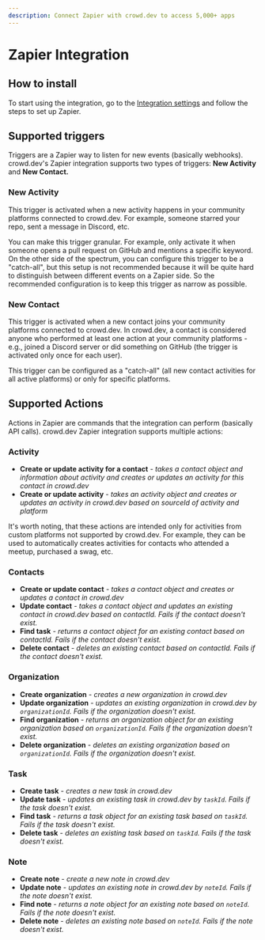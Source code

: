 ```yaml
---
description: Connect Zapier with crowd.dev to access 5,000+ apps
---
```


# Zapier Integration

## How to install

To start using the integration, go to the [Integration settings](https://app.crowd.dev/integrations) and follow the steps to set up Zapier.

## Supported triggers

Triggers are a Zapier way to listen for new events (basically webhooks). crowd.dev's Zapier integration supports two types of triggers: **New Activity** and **New Contact.**

### New Activity

This trigger is activated when a new activity happens in your community platforms connected to crowd.dev. For example, someone starred your repo, sent a message in Discord, etc.

You can make this trigger granular. For example, only activate it when someone opens a pull request on GitHub and mentions a specific keyword. On the other side of the spectrum, you can configure this trigger to be a "catch-all", but this setup is not recommended because it will be quite hard to distinguish between different events on a Zapier side. So the recommended configuration is to keep this trigger as narrow as possible.

### New Contact

This trigger is activated when a new contact joins your community platforms connected to crowd.dev. In crowd.dev, a contact is considered anyone who performed at least one action at your community platforms - e.g., joined a Discord server or did something on GitHub (the trigger is activated only once for each user).

This trigger can be configured as a "catch-all" (all new contact activities for all active platforms) or only for specific platforms.

## Supported Actions

Actions in Zapier are commands that the integration can perform (basically API calls). crowd.dev Zapier integration supports multiple actions:

### Activity

* **Create or update activity for a contact** - _takes a contact object and information about activity and creates or updates an activity for this contact in crowd.dev_
* **Create or update activity** - _takes an activity object and creates or updates an activity in crowd.dev based on sourceId of activity and platform_

It's worth noting, that these actions are intended only for activities from custom platforms not supported by crowd.dev. For example, they can be used to automatically creates activities for contacts who attended a meetup, purchased a swag, etc.

### Contacts

* **Create or update contact** - _takes a contact object and creates or updates a contact in crowd.dev_
* **Update contact** - _takes a contact object and updates an existing contact in crowd.dev based on contactId. Fails if the contact doesn't exist._
* **Find task** - _returns a contact object for an existing contact based on contactId. Fails if the contact doesn't exist._
* **Delete contact** - _deletes an existing contact based on contactId. Fails if the contact doesn't exist._

### Organization

* **Create organization** - _creates a new organization in crowd.dev_
* **Update organization** - _updates an existing organization in crowd.dev by `organizationId`. Fails if the organization doesn't exist._
* **Find organization** - _returns an organization object for an existing organization based on `organizationId`. Fails if the organization doesn't exist._
* **Delete organization** - _deletes an existing organization based on `organizationId`. Fails if the organization doesn't exist._

### Task

* **Create task** - _creates a new task in crowd.dev_
* **Update task** - _updates an existing task in crowd.dev by `taskId`. Fails if the task doesn't exist._
* **Find task** - _returns a task object for an existing task based on `taskId`. Fails if the task doesn't exist._
* **Delete task** - _deletes an existing task based on `taskId`. Fails if the task doesn't exist._

### Note

* **Create note** - _create a new note in crowd.dev_
* **Update note** - _updates an existing note in crowd.dev by `noteId`. Fails if the note doesn't exist._
* **Find note** - _returns a note object for an existing note based on `noteId`. Fails if the note doesn't exist._
* **Delete note** - _deletes an existing note based on `noteId`. Fails if the note doesn't exist._
